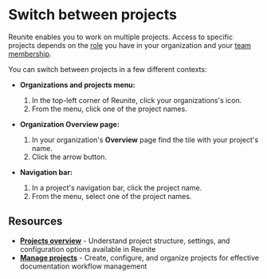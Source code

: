 # Switch between projects

Reunite enables you to work on multiple projects. Access to specific projects depends on the [role](../../access/roles.md) you have in your organization and your [team membership](../organization/teams.md).

You can switch between projects in a few different contexts:

* **Organizations and projects menu:**

  1. In the top-left corner of Reunite, click your organizations's icon.
  2. From the menu, click one of the project names.

* **Organization Overview page:**

  1. In your organization's **Overview** page find the tile with your project's name.
  2. Click the arrow button.

* **Navigation bar:**

  1. In a project's navigation bar, click the project name.
  2. From the menu, select one of the project names.

## Resources

- **[Projects overview](./projects.md)** - Understand project structure, settings, and configuration options available in Reunite
- **[Manage projects](./manage-projects.md)** - Create, configure, and organize projects for effective documentation workflow management
